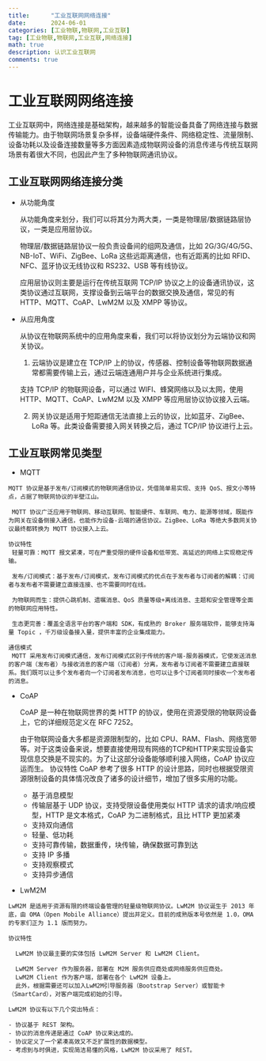 ```yaml
---
title:      "工业互联网网络连接"
date:       2024-06-01
categories: [工业物联,物联网,工业互联]
tag: [工业物联,物联网,工业互联,网络连接]
math: true
description: 认识工业互联网
comments: true
---
```


# 工业互联网网络连接
工业互联网中，网络连接是基础架构，越来越多的智能设备具备了网络连接与数据传输能力。由于物联网场景复杂多样，设备端硬件条件、网络稳定性、流量限制、设备功耗以及设备连接数量等多方面因素造成物联网设备的消息传递与传统互联网场景有着很大不同，也因此产生了多种物联网通讯协议。
## 工业互联网网络连接分类
 - 从功能角度
  
   从功能角度来划分，我们可以将其分为两大类，一类是物理层/数据链路层协议，一类是应用层协议。

   物理层/数据链路层协议一般负责设备间的组网及通信，比如 2G/3G/4G/5G、NB-IoT、WiFi、ZigBee、LoRa 这些远距离通信，也有近距离的比如 RFID、NFC、蓝牙协议无线协议和 RS232、USB 等有线协议。

   应用层协议则主要是运行在传统互联网 TCP/IP 协议之上的设备通讯协议，这类协议通过互联网，支撑设备到云端平台的数据交换及通信，常见的有 HTTP、MQTT、CoAP、LwM2M 以及 XMPP 等协议。

 - 从应用角度
   
   从协议在物联网系统中的应用角度来看，我们可以将协议划分为云端协议和网关协议。

   1. 云端协议是建立在 TCP/IP 上的协议，传感器、控制设备等物联网数据通常都需要传输上云，通过云端连通用户并与企业系统进行集成。

   支持 TCP/IP 的物联网设备，可以通过 WIFI、蜂窝网络以及以太网，使用 HTTP、MQTT、CoAP、LwM2M 以及 XMPP 等应用层协议协议接入云端。

   2. 网关协议是适用于短距通信无法直接上云的协议，比如蓝牙、ZigBee、LoRa 等。此类设备需要接入网关转换之后，通过 TCP/IP 协议进行上云。

## 工业互联网常见类型
   - MQTT
    
    MQTT 协议是基于发布/订阅模式的物联网通信协议，凭借简单易实现、支持 QoS、报文小等特点，占据了物联网协议的半壁江山。

     MQTT 协议广泛应用于物联网、移动互联网、智能硬件、车联网、电力、能源等领域，既能作为网关在设备侧接入通信，也能作为设备-云端的通信协议。ZigBee、LoRa 等绝大多数网关协议最终都转换为 MQTT 协议接入上云。

    协议特性 
     轻量可靠：MQTT 报文紧凑，可在严重受限的硬件设备和低带宽、高延迟的网络上实现稳定传输。

     发布/订阅模式：基于发布/订阅模式，发布订阅模式的优点在于发布者与订阅者的解耦：订阅者与发布者不需要建立直接连接、也不需要同时在线。

     为物联网而生：提供心跳机制、遗嘱消息、QoS 质量等级+离线消息、主题和安全管理等全面的物联网应用特性。

     生态更完善：覆盖全语言平台的客户端和 SDK，有成熟的 Broker 服务端软件，能够支持海量 Topic ，千万级设备接入量，提供丰富的企业集成能力。
     
    通信模式
     MQTT 采用发布订阅模式通信，发布订阅模式区别于传统的客户端-服务器模式，它使发送消息的客户端（发布者）与接收消息的客户端（订阅者）分离，发布者与订阅者不需要建立直接联系。我们既可以让多个发布者向一个订阅者发布消息，也可以让多个订阅者同时接收一个发布者的消息。
   - CoAP
    
     CoAP 是一种在物联网世界的类 HTTP 的协议，使用在资源受限的物联网设备上，它的详细规范定义在 RFC 7252。

     由于物联网设备大多都是资源限制型的，比如 CPU、RAM、Flash、网络宽带等。对于这类设备来说，想要直接使用现有网络的TCP和HTTP来实现设备实现信息交换是不现实的。为了让这部分设备能够顺利接入网络，CoAP 协议应运而生。
    协议特性
    CoAP 参考了很多 HTTP 的设计思路，同时也根据受限资源限制设备的具体情况改良了诸多的设计细节，增加了很多实用的功能。

     - 基于消息模型
     - 传输层基于 UDP 协议，支持受限设备使用类似 HTTP 请求的请求/响应模型，HTTP 是文本格式，CoAP 为二进制格式，且比 HTTP 更加紧凑
     - 支持双向通信
     - 轻量、低功耗
     - 支持可靠传输，数据重传，块传输，确保数据可靠到达
     - 支持 IP 多播
     - 支持观察模式
     - 支持异步通信 
   - LwM2M
  
    LwM2M 是适用于资源有限的终端设备管理的轻量级物联网协议。LwM2M 协议诞生于 2013 年底，由 OMA（Open Mobile Alliance）提出并定义。目前的成熟版本号依然是 1.0，OMA 的专家们正为 1.1 版而努力。

    协议特性

      LwM2M 协议最主要的实体包括 LwM2M Server 和 LwM2M Client。

      LwM2M Server 作为服务器，部署在 M2M 服务供应商处或网络服务供应商处。
      LwM2M Client 作为客户端，部署在各个 LwM2M 设备上。
      此外，根据需要还可以加入LwM2M引导服务器（Bootstrap Server）或智能卡（SmartCard），对客户端完成初始的引导。

    LwM2M 协议有以下几个突出特点：

    - 协议基于 REST 架构。
    - 协议的消息传递是通过 CoAP 协议来达成的。
    - 协议定义了一个紧凑高效又不乏扩展性的数据模型。
    - 考虑到与时俱进，实现简洁易懂的风格，LwM2M 协议采用了 REST。